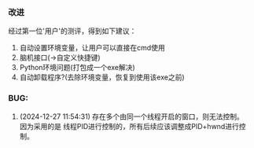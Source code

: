 ### 改进
经过第一位'用户'的测评，得到如下建议：

1. 自动设置环境变量，让用户可以直接在cmd使用
2. 脑机接口(->自定义快捷键)
3. Python环境问题(打包成一个exe解决)
4. 自动卸载程序?(去除环境变量，恢复到使用该exe之前)

### BUG:
1. (2024-12-27 11:54:31) 存在多个由同一个线程开启的窗口，则无法控制。<br>
因为采用的是 线程PID进行控制的，所有后续应该调整成PID+hwnd进行控制。